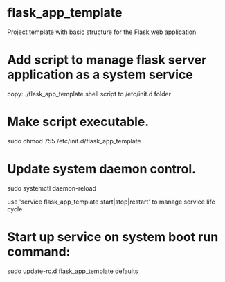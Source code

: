 # flask_app_template
Project template with basic structure for the Flask web application

# Add script to manage flask server application as a system service
copy: ./flask_app_template shell script to /etc/init.d folder

# Make script executable.
sudo chmod 755 /etc/init.d/flask_app_template

# Update system daemon control.
sudo systemctl daemon-reload

use 'service flask_app_template start|stop|restart' to manage service life cycle 

# Start up service on system boot run command: 
sudo update-rc.d flask_app_template defaults
